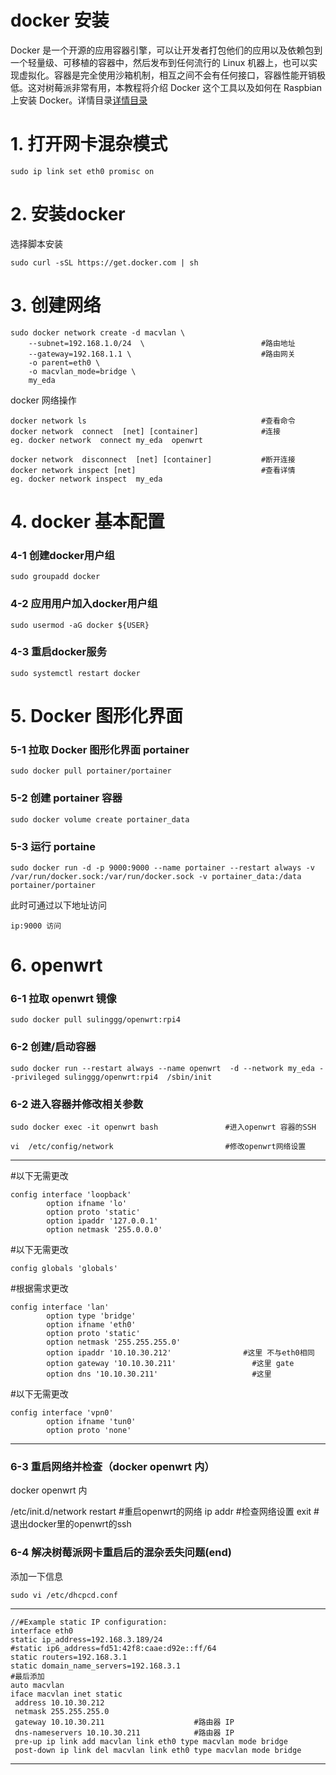 docker 安装
=======
Docker 是一个开源的应用容器引擎，可以让开发者打包他们的应用以及依赖包到一个轻量级、可移植的容器中，然后发布到任何流行的 Linux 机器上，也可以实现虚拟化。容器是完全使用沙箱机制，相互之间不会有任何接口，容器性能开销极低。这对树莓派非常有用，本教程将介绍 Docker 这个工具以及如何在 Raspbian 上安装 Docker。详情目录[详情目录](https://github.com/erxiaowang417/Raspberry-Pi4B/tree/main/docker) 

# 1.  打开网卡混杂模式

    sudo ip link set eth0 promisc on 
  
# 2. 安装docker

选择脚本安装
 
    sudo curl -sSL https://get.docker.com | sh
  
# 3. 创建网络

    sudo docker network create -d macvlan \
        --subnet=192.168.1.0/24  \                          #路由地址
        --gateway=192.168.1.1 \                             #路由网关
        -o parent=eth0 \
        -o macvlan_mode=bridge \
        my_eda
 
 docker 网络操作
 
    docker network ls                                       #查看命令      
    docker network  connect  [net] [container]              #连接
    eg. docker network  connect my_eda  openwrt

    docker network  disconnect  [net] [container]           #断开连接
    docker network inspect [net]                            #查看详情 
    eg. docker network inspect  my_eda    

# 4. docker 基本配置

### 4-1 创建docker用户组

    sudo groupadd docker
   
### 4-2 应用用户加入docker用户组

 
    sudo usermod -aG docker ${USER}
    

### 4-3 重启docker服务

    sudo systemctl restart docker

# 5. Docker 图形化界面
### 5-1 拉取 Docker 图形化界面 portainer
    sudo docker pull portainer/portainer
### 5-2 创建 portainer 容器
    sudo docker volume create portainer_data
### 5-3 运行 portaine

    sudo docker run -d -p 9000:9000 --name portainer --restart always -v /var/run/docker.sock:/var/run/docker.sock -v portainer_data:/data portainer/portainer
    
此时可通过以下地址访问

    ip:9000 访问
    
    
 # 6. openwrt

### 6-1 拉取 openwrt 镜像

    sudo docker pull sulinggg/openwrt:rpi4 
### 6-2 创建/启动容器

    sudo docker run --restart always --name openwrt  -d --network my_eda --privileged sulinggg/openwrt:rpi4  /sbin/init
    
### 6-2 进入容器并修改相关参数

    sudo docker exec -it openwrt bash               #进入openwrt 容器的SSH

    vi  /etc/config/network                         #修改openwrt网络设置 

----------------------------------------
#以下无需更改

    config interface 'loopback'
            option ifname 'lo'
            option proto 'static'
            option ipaddr '127.0.0.1'
            option netmask '255.0.0.0'
#以下无需更改

    config globals 'globals'
#根据需求更改

    config interface 'lan'
            option type 'bridge'
            option ifname 'eth0'        
            option proto 'static'
            option netmask '255.255.255.0'
            option ipaddr '10.10.30.212'                #这里 不与eth0相同
            option gateway '10.10.30.211'                 #这里 gate
            option dns '10.10.30.211'                     #这里 
#以下无需更改

    config interface 'vpn0'
            option ifname 'tun0'
            option proto 'none'
----------------------------------------

### 6-3 重启网络并检查（docker openwrt 内）
docker openwrt 内

   /etc/init.d/network restart              #重启openwrt的网络
    ip addr                                 #检查网络设置
    exit                                    #退出docker里的openwrt的ssh
    
 ### 6-4 解决树莓派网卡重启后的混杂丢失问题(end)
  
  添加一下信息
  
    sudo vi /etc/dhcpcd.conf
  
------------------------------------------------------------------------

    //#Example static IP configuration:
    interface eth0
    static ip_address=192.168.3.189/24
    #static ip6_address=fd51:42f8:caae:d92e::ff/64
    static routers=192.168.3.1
    static domain_name_servers=192.168.3.1
    #最后添加
    auto macvlan
    iface macvlan inet static
     address 10.10.30.212 
     netmask 255.255.255.0
     gateway 10.10.30.211                    #路由器 IP
     dns-nameservers 10.10.30.211            #路由器 IP
     pre-up ip link add macvlan link eth0 type macvlan mode bridge
     post-down ip link del macvlan link eth0 type macvlan mode bridge
 
------------------------------------------------------------------------
